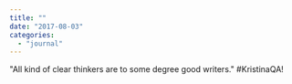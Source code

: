 ```yaml
---
title: ""
date: "2017-08-03"
categories: 
  - "journal"
---
```


"All kind of clear thinkers are to some degree good writers." #KristinaQA!

